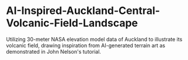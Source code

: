 # AI-Inspired-Auckland-Central-Volcanic-Field-Landscape
Utilizing 30-meter NASA elevation model data of Auckland to illustrate its volcanic field, drawing inspiration from AI-generated terrain art as demonstrated in John Nelson's tutorial.
